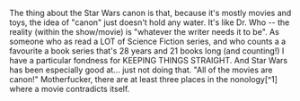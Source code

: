 The thing about the Star Wars canon is that, because it's mostly movies and toys, the idea of "canon" just doesn't hold any water. It's like Dr. Who -- the reality (within the show/movie) is "whatever the writer needs it to be". As someone who as read a LOT of Science Fiction series, and who counts a a favourite a book series that's 28 years and 21 books long (and counting!) I have a particular fondness for KEEPING THINGS STRAIGHT. And Star Wars has been especially good at... just not doing that. "All of the movies are canon!" Motherfucker, there are at least three places in the nonology[^1] where a movie contradicts itself. 